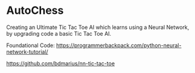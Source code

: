 # AutoChess

Creating an Ultimate Tic Tac Toe AI which learns using a Neural Network, by upgrading code a basic Tic Tac Toe AI.

Foundational Code:
https://programmerbackpack.com/python-neural-network-tutorial/

https://github.com/bdmarius/nn-tic-tac-toe
